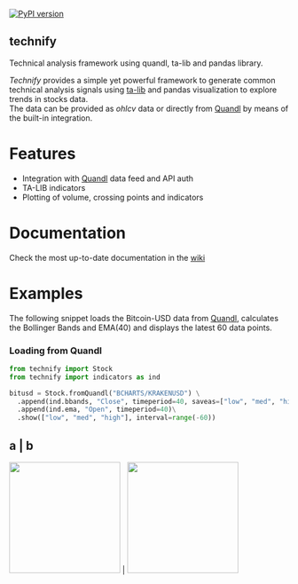 [![PyPI version](https://badge.fury.io/py/technify.svg)](https://badge.fury.io/py/technify)
## technify
Technical analysis framework using quandl, ta-lib and pandas library.   

_Technify_ provides a simple yet powerful framework to generate common technical analysis signals using [ta-lib](https://github.com/mrjbq7/ta-lib) and pandas visualization to explore trends in stocks data.   
The data can be provided as _ohlcv_ data or directly from [Quandl](https://www.quandl.com/) by means of the built-in integration.

# Features
* Integration with [Quandl](https://www.quandl.com/) data feed and API auth
* TA-LIB indicators
* Plotting of volume, crossing points and indicators

# Documentation
Check the most up-to-date documentation in the [wiki](https://github.com/rubenafo/technify/wiki)

# Examples

The following snippet loads the Bitcoin-USD data from [Quandl](https://www.quandl.com/data/BCHARTS/KRAKENUSD-Bitcoin-Markets-krakenUSD), calculates the Bollinger Bands and EMA(40) and displays the latest 60 data points.

### Loading from Quandl
```python
from technify import Stock
from technify import indicators as ind

bitusd = Stock.fromQuandl("BCHARTS/KRAKENUSD") \
  .append(ind.bbands, "Close", timeperiod=40, saveas=["low", "med", "high"]) \
  .append(ind.ema, "Open", timeperiod=40)\
  .show(["low", "med", "high"], interval=range(-60))
```
a | b
-----
<img src="https://github.com/rubenafo/technify/blob/master/imgs/t1.png" width="200"> | <img src="https://github.com/rubenafo/technify/blob/master/imgs/t2.png" width="200">
